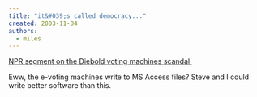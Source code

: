 ```yaml
---
title: "it&#039;s called democracy..."
created: 2003-11-04
authors:
  - miles
---
```


[NPR segment on the Diebold voting machines scandal.](http://www.npr.org/dmg/audioplayer.php?prgCode=ATC&showDate=03-Nov-2003&segNum=16)

Eww, the e-voting machines write to MS Access files? Steve and I could write better software than this.
